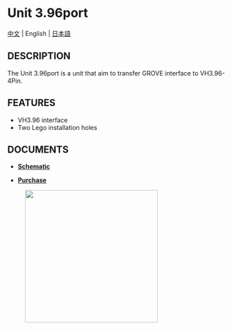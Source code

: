 # Unit 3.96port

[中文](/zh_CN/product_documents/units/unit_396port) | English | [日本語](ja/product_documents/units/unit_396port)

## DESCRIPTION

The Unit 3.96port is a unit that aim to transfer GROVE interface to VH3.96-4Pin.

## FEATURES

-  VH3.96 interface
-  Two Lego installation holes

## DOCUMENTS

- **[Schematic](https://github.com/m5stack/M5-Schematic/blob/master/Units/UNIT_2TO396.pdf)**

- **[Purchase](https://www.aliexpress.com/store/3226069?spm=2114.search0104.3.5.66051a4dlpB2ti)**

<figure>
    <img src="assets/img/product_pics/units/M5GO_Unit_3.96.jpg" height="300" width="300">
</figure>
